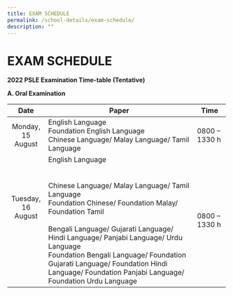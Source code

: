 ```yaml
---
title: EXAM SCHEDULE
permalink: /school-details/exam-schedule/
description: ""
---
```

# EXAM SCHEDULE

**2022 PSLE Examination Time-table (Tentative)**

**A. Oral Examination**

|                   Date                  | Paper          | Time          |
|:---------------:|------------|---------------|
|          Monday, <br>15 August          | English Language<br>Foundation English Language<br>Chinese Language/ Malay Language/ Tamil Language                | 0800 – 1330 h |
| Tuesday, <br> 16 August<br><br><br><br> | English Language<br><br><br>Chinese Language/ Malay Language/ Tamil Language<br>Foundation Chinese/ Foundation Malay/ Foundation Tamil<br><br>Bengali Language/ Gujarati Language/ Hindi Language/ Panjabi Language/ Urdu Language<br>Foundation Bengali Language/ Foundation Gujarati Language/ Foundation Hindi Language/ Foundation Panjabi Language/ Foundation Urdu Language | 0800 – 1330 h |